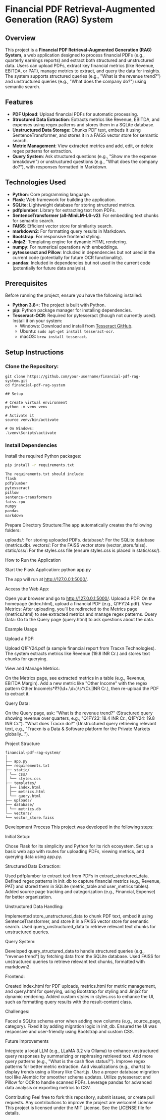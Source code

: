 # Financial PDF Retrieval-Augmented Generation (RAG) System

## Overview
This project is a **Financial PDF Retrieval-Augmented Generation (RAG) System**, a web application designed to process financial PDFs (e.g., quarterly earnings reports) and extract both structured and unstructured data. Users can upload PDFs, extract key financial metrics (like Revenue, EBITDA, or PAT), manage metrics to extract, and query the data for insights. The system supports structured queries (e.g., "What is the revenue trend?") and unstructured queries (e.g., "What does the company do?") using semantic search.

## Features

- **PDF Upload**: Upload financial PDFs for automatic processing.
- **Structured Data Extraction**: Extracts metrics like Revenue, EBITDA, and expenses using regex patterns and stores them in a SQLite database.
- **Unstructured Data Storage**: Chunks PDF text, embeds it using SentenceTransformer, and stores it in a FAISS vector store for semantic search.
- **Metric Management**: View extracted metrics and add, edit, or delete regex patterns for extraction.
- **Query System**: Ask structured questions (e.g., "Show me the expense breakdown") or unstructured questions (e.g., "What does the company do?"), with responses formatted in Markdown.

## Technologies Used

- **Python**: Core programming language.
- **Flask**: Web framework for building the application.
- **SQLite**: Lightweight database for storing structured metrics.
- **pdfplumber**: Library for extracting text from PDFs.
- **SentenceTransformer (all-MiniLM-L6-v2)**: For embedding text chunks for semantic search.
- **FAISS**: Efficient vector store for similarity search.
- **markdown2**: For formatting query results in Markdown.
- **Bootstrap**: For responsive frontend styling.
- **Jinja2**: Templating engine for dynamic HTML rendering.
- **numpy**: For numerical operations with embeddings.
- **pytesseract and Pillow**: Included in dependencies but not used in the current code (potentially for future OCR functionality).
- **pandas**: Included in dependencies but not used in the current code (potentially for future data analysis).

## Prerequisites
Before running the project, ensure you have the following installed:

- **Python 3.8+**: The project is built with Python.
- **pip**: Python package manager for installing dependencies.
- **Tesseract-OCR**: Required for pytesseract (though not currently used). Install it on your system:
  - Windows: Download and install from [Tesseract GitHub](https://github.com/UB-Mannheim/tesseract/wiki).
  - Ubuntu: `sudo apt-get install tesseract-ocr`.
  - macOS: `brew install tesseract`.

## Setup Instructions

### Clone the Repository:
```
git clone https://github.com/your-username/financial-pdf-rag-system.git
cd financial-pdf-rag-system
```


```
## Setup

# Create virtual environment
python -m venv venv

# Activate it
source venv/bin/activate

# On Windows:
.\venv\Scripts\activate

```


### Install Dependencies

Install the required Python packages:

```bash
pip install -r requirements.txt

The requirements.txt should include:
flask
pdfplumber 
pytesseract
pillow
sentence-transformers
faiss-cpu
numpy
pandas
markdown

```

Prepare Directory Structure:The app automatically creates the following folders:

uploads/: For storing uploaded PDFs.
database/: For the SQLite database (metrics.db).
vectors/: For the FAISS vector store (vector_store.faiss).
static/css/: For the styles.css file (ensure styles.css is placed in static/css/).

How to Run the Application

Start the Flask Application:
python app.py

The app will run at http://127.0.0.1:5000/.

Access the Web App:

Open your browser and go to http://127.0.0.1:5000/.
Upload a PDF: On the homepage (index.html), upload a financial PDF (e.g., Q1FY24.pdf).
View Metrics: After uploading, you’ll be redirected to the Metrics page (metrics.html) to see extracted metrics and manage regex patterns.
Query Data: Go to the Query page (query.html) to ask questions about the data.

Example Usage

Upload a PDF:

Upload Q1FY24.pdf (a sample financial report from Tracxn Technologies).
The system extracts metrics like Revenue (19.8 INR Cr.) and stores text chunks for querying.

View and Manage Metrics:

On the Metrics page, see extracted metrics in a table (e.g., Revenue, EBITDA Margin).
Add a new metric like "Other Income" with the regex pattern Other Income\s*₹?(\d+\.\d+)\s*(Cr\.|INR Cr\.), then re-upload the PDF to extract it.

Query Data:

On the Query page, ask:
"What is the revenue trend?" (Structured query showing revenue over quarters, e.g., "Q1FY23: 18.4 INR Cr., Q1FY24: 19.8 INR Cr.").
"What does Tracxn do?" (Unstructured query retrieving relevant text, e.g., "Tracxn is a Data & Software platform for the Private Markets globally…").

Project Structure

```
financial-pdf-rag-system/
│
├── app.py 
├── requirements.txt 
├── static/
│ └── css/
│ └── styles.css 
├── templates/
│ ├── index.html 
│ ├── metrics.html
│ └── query.html 
├── uploads/ 
├── database/ 
│ └── metrics.db
└── vectors/
└── vector_store.faiss

```

Development Process
This project was developed in the following steps:

Initial Setup:

Chose Flask for its simplicity and Python for its rich ecosystem.
Set up a basic web app with routes for uploading PDFs, viewing metrics, and querying data using app.py.

Structured Data Extraction:

Used pdfplumber to extract text from PDFs in extract_structured_data.
Defined regex patterns in init_db to capture financial metrics (e.g., Revenue, PAT) and stored them in SQLite (metric_table and user_metrics tables).
Added source page tracking and categorization (e.g., Financial, Expense) for better organization.

Unstructured Data Handling:

Implemented store_unstructured_data to chunk PDF text, embed it using SentenceTransformer, and store it in a FAISS vector store for semantic search.
Used query_unstructured_data to retrieve relevant text chunks for unstructured queries.

Query System:

Developed query_structured_data to handle structured queries (e.g., "revenue trend") by fetching data from the SQLite database.
Used FAISS for unstructured queries to retrieve relevant text chunks, formatted with markdown2.

Frontend:

Created index.html for PDF uploads, metrics.html for metric management, and query.html for querying, using Bootstrap for styling and Jinja2 for dynamic rendering.
Added custom styles in styles.css to enhance the UI, such as formatting query results with the result-content class.

Challenges:

Faced a SQLite schema error when adding new columns (e.g., source_page, category). Fixed it by adding migration logic in init_db.
Ensured the UI was responsive and user-friendly using Bootstrap and custom CSS.

Future Improvements

Integrate a local LLM (e.g., LLaMA 3.2 via Ollama) to enhance unstructured query responses by summarizing or rephrasing retrieved text.
Add more query patterns (e.g., "What is the cash flow status?").
Improve regex patterns for better metric extraction.
Add visualizations (e.g., charts) to display trends using a library like Chart.js.
Use a proper database migration tool like Alembic for smoother schema updates.
Utilize pytesseract and Pillow for OCR to handle scanned PDFs.
Leverage pandas for advanced data analysis or exporting metrics to CSV.

Contributing
Feel free to fork this repository, submit issues, or create pull requests. Any contributions to improve the project are welcome!
License
This project is licensed under the MIT License. See the LICENSE file for details.

